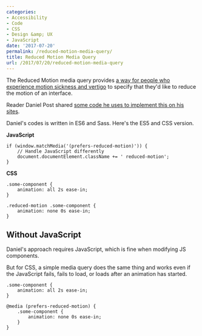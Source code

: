 ```yaml
---
categories:
- Accessibility
- Code
- CSS
- Design &amp; UX
- JavaScript
date: '2017-07-20'
permalink: /reduced-motion-media-query/
title: Reduced Motion Media Query
url: /2017/07/20/reduced-motion-media-query
---
```


The Reduced Motion media query provides <a href="https://css-tricks.com/introduction-reduced-motion-media-query/">a way for people who experience motion sickness and vertigo</a> to specify that they'd like to reduce the motion of an interface.

Reader Daniel Post shared <a href="https://gist.github.com/danielpost/2477d1881d9b267b39756068f09be5d2">some code he uses to implement this on his sites</a>.

Daniel's codes is written in ES6 and Sass. Here's the ES5 and CSS version.

<strong>JavaScript</strong>

<pre><code class="lang-javascript">if (window.matchMedia('(prefers-reduced-motion)')) {
    // Handle JavaScript differently
    document.documentElement.className += ' reduced-motion';
}
</code></pre>

<strong>CSS</strong>

<pre><code class="lang-css">.some-component {
    animation: all 2s ease-in;
}

.reduced-motion .some-component {
    animation: none 0s ease-in;
}
</code></pre>

<h2>Without JavaScript</h2>

Daniel's approach requires JavaScript, which is fine when modifying JS components.

But for CSS, a simple media query does the same thing and works even if the JavaScript fails, fails to load, or loads after an animation has started.

<pre><code class="lang-css">.some-component {
    animation: all 2s ease-in;
}

@media (prefers-reduced-motion) {
    .some-component {
        animation: none 0s ease-in;
    }
}
</code></pre>